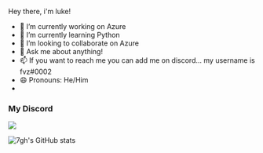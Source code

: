Hey there, i'm luke!

- 🔭 I’m currently working on Azure
- 🌱 I’m currently learning Python
- 👯 I’m looking to collaborate on Azure
- 💬 Ask me about anything!
- 📫 If you want to reach me you can add me on discord... my username is fvz#0002
- 😄 Pronouns: He/Him
- 
### My Discord 

<img src="https://discord.c99.nl/widget/theme-3/805629759219695616.png"/>

![7gh's GitHub stats](https://github-readme-stats.vercel.app/api?username=7gh&count_private=true)

